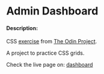 # Admin Dashboard
#### Description:

CSS [exercise](https://www.theodinproject.com/lessons/node-path-intermediate-html-and-css-admin-dashboard) from [The Odin Project](https://www.theodinproject.com/).

A project to practice CSS grids.

Check the live page on: [dashboard](https://jumiranda5.github.io/dashboard/)